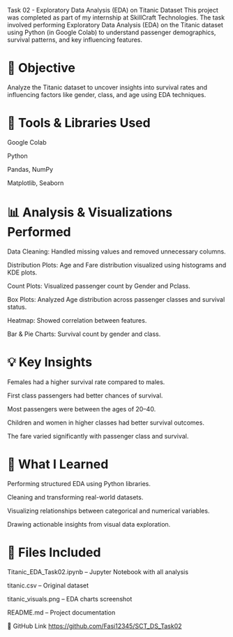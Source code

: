 Task 02 - Exploratory Data Analysis (EDA) on Titanic Dataset
This project was completed as part of my internship at SkillCraft Technologies.
The task involved performing Exploratory Data Analysis (EDA) on the Titanic dataset using Python (in Google Colab) to understand passenger demographics, survival patterns, and key influencing features.

# 📌 Objective
Analyze the Titanic dataset to uncover insights into survival rates and influencing factors like gender, class, and age using EDA techniques.

# 🧰 Tools & Libraries Used
Google Colab

Python

Pandas, NumPy

Matplotlib, Seaborn

# 📊 Analysis & Visualizations Performed
Data Cleaning: Handled missing values and removed unnecessary columns.

Distribution Plots: Age and Fare distribution visualized using histograms and KDE plots.

Count Plots: Visualized passenger count by Gender and Pclass.

Box Plots: Analyzed Age distribution across passenger classes and survival status.

Heatmap: Showed correlation between features.

Bar & Pie Charts: Survival count by gender and class.

# 💡 Key Insights
Females had a higher survival rate compared to males.

First class passengers had better chances of survival.

Most passengers were between the ages of 20–40.

Children and women in higher classes had better survival outcomes.

The fare varied significantly with passenger class and survival.

# 🧠 What I Learned
Performing structured EDA using Python libraries.

Cleaning and transforming real-world datasets.

Visualizing relationships between categorical and numerical variables.

Drawing actionable insights from visual data exploration.

# 📁 Files Included
Titanic_EDA_Task02.ipynb – Jupyter Notebook with all analysis

titanic.csv – Original dataset

titanic_visuals.png – EDA charts screenshot

README.md – Project documentation

🔗 GitHub Link
https://github.com/Fasi12345/SCT_DS_Task02
